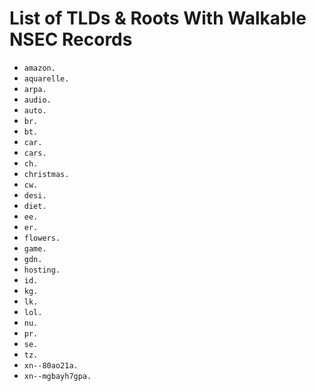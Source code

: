 # List of TLDs & Roots With Walkable NSEC Records

* `amazon.`
* `aquarelle.`
* `arpa.`
* `audio.`
* `auto.`
* `br.`
* `bt.`
* `car.`
* `cars.`
* `ch.`
* `christmas.`
* `cw.`
* `desi.`
* `diet.`
* `ee.`
* `er.`
* `flowers.`
* `game.`
* `gdn.`
* `hosting.`
* `id.`
* `kg.`
* `lk.`
* `lol.`
* `nu.`
* `pr.`
* `se.`
* `tz.`
* `xn--80ao21a.`
* `xn--mgbayh7gpa.`
